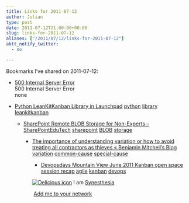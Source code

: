 ```yaml
---
title: Links for 2011-07-12
author: Julian
type: post
date: 2011-07-12T21:00:00+00:00
slug: links-for-2011-07-12 
aliases: ["/2011/07/12/links-for-2011-07-12"]
aktt_notify_twitter:
  - no

---
```

Bookmarks I&#8217;ve shared on 2011-07-12:

  * [500 Internal Server Error][1]  
    500 Internal Server Error  
    none
  * [Python LeanKitKanban Library in Launchpad][2] 
    [python][3] [library][4] [leankitkanban][5] </li> 
    
      * [SharePoint Remote BLOB Storage for Non-Experts &#8211; SharePointEduTech][6] 
        [sharepoint][7] [BLOB][8] [storage][9] </li> 
        
          * [The importance of understanding variation or how to avoid treating all contractors as thieves &laquo; Benjamin Mitchell&#8217;s Blog][10] 
            [variation][11] [common-cause][12] [special-cause][13] </li> 
            
              * [Devopsdays Mountain View June 2011 Kanban open space session recap][14] 
                [agile][15] [kanban][16] [devops][17] </li> </ul> 
                
                <p class="deliciouslink">
                  <a href="https://del.icio.us/synesthesia" title="See all my bookmarks on del.icio.us"><img src="https://www.synesthesia.co.uk/images/deliciousicon.jpg" alt="Delicious icon" /></a>&nbsp;I am <a href="https://del.icio.us/synesthesia" title="See all my bookmarks on del.icio.us">Synesthesia</a>
                </p>
                
                <p class="deliciouslink">
                  <a href="https://del.icio.us/network?add=synesthesia" title="Add me to your del.icio.us network"><img src="https://www.synesthesia.co.uk/images/add.gif" alt="" /></a>&nbsp;<a href="https://del.icio.us/network?add=synesthesia" title="Add me to your del.icio.us network">Add me to your network</a>
                </p>

 [1]: https://feeds.delicious.com/v2/rss/synesthesia
 [2]: https://launchpad.net/pylkk
 [3]: https://www.delicious.com/synesthesia/python
 [4]: https://www.delicious.com/synesthesia/library
 [5]: https://www.delicious.com/synesthesia/leankitkanban
 [6]: https://www.sharepointedutech.com/2010/12/15/sharepoint-remote-blob-storage-for-non-experts/?utm_source=BlogGlue_network
 [7]: https://www.delicious.com/synesthesia/sharepoint
 [8]: https://www.delicious.com/synesthesia/BLOB
 [9]: https://www.delicious.com/synesthesia/storage
 [10]: https://blog.benjaminm.net/2011/07/11/the-importance-of-understanding-variation-or-how-to-avoid-treating-all-contractors-as-thieves
 [11]: https://www.delicious.com/synesthesia/variation
 [12]: https://www.delicious.com/synesthesia/common-cause
 [13]: https://www.delicious.com/synesthesia/special-cause
 [14]: https://docs.google.com/document/d/1gN-MZylxh72m9mCNo5oUCoWZXme4VtMIFf2ft3q1n7s/mobilebasic?authkey=CN_w1lo
 [15]: https://www.delicious.com/synesthesia/agile
 [16]: https://www.delicious.com/synesthesia/kanban
 [17]: https://www.delicious.com/synesthesia/devops